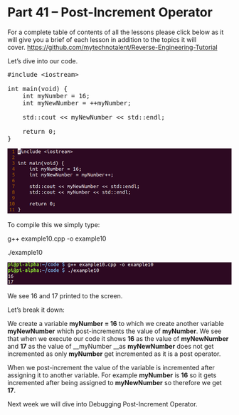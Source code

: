# Part 41 – Post-Increment Operator

For a complete table of contents of all the lessons please click below as it will give you a brief of each lesson in addition to the topics it will cover.&nbsp;https://github.com/mytechnotalent/Reverse-Engineering-Tutorial

Let’s dive into our code.

<pre spellcheck="false">#include &lt;iostream&gt;

int main(void) {
&nbsp;&nbsp; &nbsp;int myNumber = 16;
&nbsp;&nbsp; &nbsp;int myNewNumber = ++myNumber;

&nbsp;&nbsp; &nbsp;std::cout &lt;&lt; myNewNumber &lt;&lt; std::endl;

&nbsp;&nbsp; &nbsp;return 0;
}
</pre>

<div class="slate-resizable-image-embed slate-image-embed__resize-full-width"><img src="imgs/229529366.jpg"/></div>

To compile this we simply type:

g++ example10.cpp -o example10

./example10

<div class="slate-resizable-image-embed slate-image-embed__resize-full-width"><img src="imgs/45992883.jpg"/></div>

We see 16 and 17 printed to the screen.

Let’s break it down:

We create a variable __myNumber = 16__ to which we create another variable __myNewNumber__ which post-increments the value of __myNumber__.&nbsp;We see that when we execute our code it shows __16__ as the value of __myNewNumber__ and __17__ as the value of __myNumber __as __myNewNumber__ does not get incremented as only __myNumber__ get incremented as it is a post operator.

When we post-increment the value of the variable is incremented after assigning it to another variable.&nbsp;For example __myNumber__ is __16__ so it gets incremented after being assigned to __myNewNumber__ so therefore we get __17__.

Next week we will dive into Debugging Post-Increment Operator.